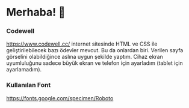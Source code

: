 
# Merhaba! 👋

### Codewell

https://www.codewell.cc/ internet sitesinde HTML ve CSS ile geliştirilebilecek bazı ödevler mevcut. Bu da onlardan biri. Verilen sayfa görselini olabildiğince aslına uygun şekilde yaptım.
Cihaz ekran uyumluluğunu sadece büyük ekran ve telefon için ayarladım (tablet için ayarlamadım). 

### Kullanılan Font

https://fonts.google.com/specimen/Roboto


